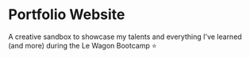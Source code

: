 # Portfolio Website

A creative sandbox to showcase my talents and everything I've learned (and more) during the Le Wagon Bootcamp ⭐️
